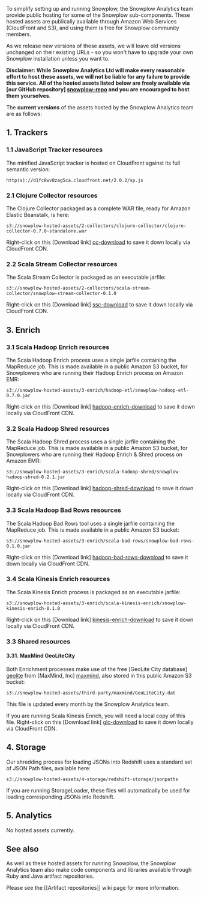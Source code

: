 To simplify setting up and running Snowplow, the Snowplow Analytics team provide public hosting for some of the Snowplow sub-components. These hosted assets are publically available through Amazon Web Services (CloudFront and S3), and using them is free for Snowplow community members.

As we release new versions of these assets, we will leave old versions unchanged on their existing URLs - so you won't have to upgrade your own Snowplow installation unless you want to.

**Disclaimer: While Snowplow Analytics Ltd will make every reasonable effort to host these assets, we will not be liable for any failure to provide this service. All of the hosted assets listed below are freely available via [our GitHub repository] [snowplow-repo] and you are encouraged to host them yourselves.** 

The **current versions** of the assets hosted by the Snowplow Analytics team are as follows:

## 1. Trackers

### 1.1 JavaScript Tracker resources

The minified JavaScript tracker is hosted on CloudFront against its full semantic version:

    http(s)://d1fc8wv8zag5ca.cloudfront.net/2.0.2/sp.js

### 2.1 Clojure Collector resources

The Clojure Collector packaged as a complete WAR file, ready for Amazon Elastic Beanstalk, is here:

    s3://snowplow-hosted-assets/2-collectors/clojure-collector/clojure-collector-0.7.0-standalone.war

Right-click on this [Download link] [cc-download] to save it down locally via CloudFront CDN.

### 2.2 Scala Stream Collector resources

The Scala Stream Collector is packaged as an executable jarfile:

    s3://snowplow-hosted-assets/2-collectors/scala-stream-collector/snowplow-stream-collector-0.1.0

Right-click on this [Download link] [ssc-download] to save it down locally via CloudFront CDN.

## 3. Enrich

### 3.1 Scala Hadoop Enrich resources

The Scala Hadoop Enrich process uses a single jarfile containing the MapReduce job. This is made available in a public Amazon S3 bucket, for Snowplowers who are running their Hadoop Enrich process on Amazon EMR:

    s3://snowplow-hosted-assets/3-enrich/hadoop-etl/snowplow-hadoop-etl-0.7.0.jar

Right-click on this [Download link] [hadoop-enrich-download] to save it down locally via CloudFront CDN.

### 3.2 Scala Hadoop Shred resources

The Scala Hadoop Shred process uses a single jarfile containing the MapReduce job. This is made available in a public Amazon S3 bucket, for Snowplowers who are running their Hadoop Enrich & Shred process on Amazon EMR:

    s3://snowplow-hosted-assets/3-enrich/scala-hadoop-shred/snowplow-hadoop-shred-0.2.1.jar

Right-click on this [Download link] [hadoop-shred-download] to save it down locally via CloudFront CDN.

### 3.3 Scala Hadoop Bad Rows resources

The Scala Hadoop Bad Rows tool uses a single jarfile containing the MapReduce job. This is made available in a public Amazon S3 bucket:

    s3://snowplow-hosted-assets/3-enrich/scala-bad-rows/snowplow-bad-rows-0.1.0.jar

Right-click on this [Download link] [hadoop-bad-rows-download] to save it down locally via CloudFront CDN.

### 3.4 Scala Kinesis Enrich resources

The Scala Kinesis Enrich process is packaged as an executable jarfile:

    s3://snowplow-hosted-assets/3-enrich/scala-kinesis-enrich/snowplow-kinesis-enrich-0.1.0

Right-click on this [Download link] [kinesis-enrich-download] to save it down locally via CloudFront CDN.

### 3.3 Shared resources

#### 3.31. MaxMind GeoLiteCity

Both Enrichment processes make use of the free [GeoLite City database] [geolite] from [MaxMind, Inc] [maxmind], also stored in this public Amazon S3 bucket:

    s3://snowplow-hosted-assets/third-party/maxmind/GeoLiteCity.dat

This file is updated every month by the Snowplow Analytics team.

If you are running Scala Kinesis Enrich, you will need a local copy of this file. Right-click on this [Download link] [glc-download] to save it down locally via CloudFront CDN.

## 4. Storage

Our shredding process for loading JSONs into Redshift uses a standard set of JSON Path files, available here:

    s3://snowplow-hosted-assets/4-storage/redshift-storage/jsonpaths

If you are running StorageLoader, these files will automatically be used for loading corresponding JSONs into Redshift.

## 5. Analytics

No hosted assets currently.

## See also

As well as these hosted assets for running Snowplow, the Snowplow Analytics team also make code components and libraries available through Ruby and Java artifact repositories.

Please see the [[Artifact repositories]] wiki page for more information.

[snowplow-repo]: https://github.com/snowplow/snowplow
[cc-download]: http://d2io1hx8u877l0.cloudfront.net/2-collectors/clojure-collector/clojure-collector-0.7.0-standalone.war
[ssc-download]: http://d2io1hx8u877l0.cloudfront.net/2-collectors/scala-stream-collector/snowplow-stream-collector-0.1.0
[hadoop-enrich-download]: http://d2io1hx8u877l0.cloudfront.net/3-enrich/hadoop-etl/snowplow-hadoop-etl-0.6.0.jar
[hadoop-shred-download]: http://d2io1hx8u877l0.cloudfront.net/3-enrich/scala-hadoop-shred/snowplow-hadoop-shred-0.2.1.jar
[hadoop-bad-rows-download]: http://d2io1hx8u877l0.cloudfront.net/3-enrich/scala-bad-rows/snowplow-bad-rows-0.1.0.jar
[kinesis-enrich-download]: http://d2io1hx8u877l0.cloudfront.net/3-enrich/scala-kinesis-enrich/snowplow-kinesis-enrich-0.1.0
[glc-download]: http://d2io1hx8u877l0.cloudfront.net/third-party/maxmind/GeoLiteCity.dat
[geolite]: http://dev.maxmind.com/geoip/legacy/geolite?rld=snowplow
[maxmind]: http://www.maxmind.com/?rld=snowplow
